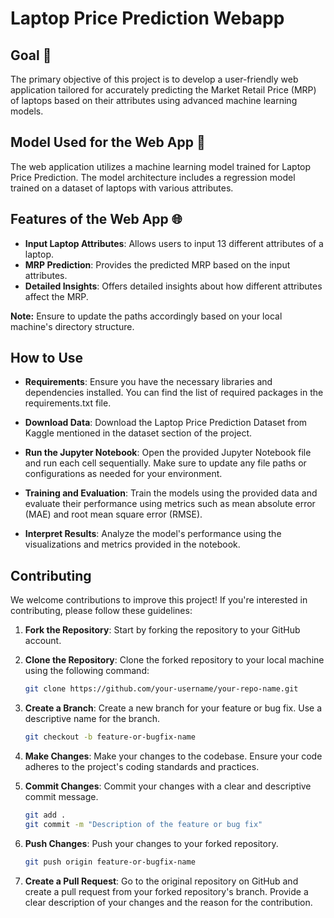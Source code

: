 # Laptop Price Prediction Webapp

## Goal 🎯

The primary objective of this project is to develop a user-friendly web application tailored for accurately predicting the Market Retail Price (MRP) of laptops based on their attributes using advanced machine learning models.

## Model Used for the Web App 🧮

The web application utilizes a machine learning model trained for Laptop Price Prediction. The model architecture includes a regression model trained on a dataset of laptops with various attributes.

## Features of the Web App 🌐

- **Input Laptop Attributes**: Allows users to input 13 different attributes of a laptop.
- **MRP Prediction**: Provides the predicted MRP based on the input attributes.
- **Detailed Insights**: Offers detailed insights about how different attributes affect the MRP.

**Note:** Ensure to update the paths accordingly based on your local machine's directory structure.


## How to Use

- **Requirements**: Ensure you have the necessary libraries and dependencies installed. You can find the list of required packages in the requirements.txt file.

- **Download Data**: Download the Laptop Price Prediction Dataset from Kaggle mentioned in the dataset section of the project.

- **Run the Jupyter Notebook**: Open the provided Jupyter Notebook file and run each cell sequentially. Make sure to update any file paths or configurations as needed for your environment.

- **Training and Evaluation**: Train the models using the provided data and evaluate their performance using metrics such as mean absolute error (MAE) and root mean square error (RMSE).

- **Interpret Results**: Analyze the model's performance using the visualizations and metrics provided in the notebook.

## Contributing

We welcome contributions to improve this project! If you're interested in contributing, please follow these guidelines:

1. **Fork the Repository**: Start by forking the repository to your GitHub account.

2. **Clone the Repository**: Clone the forked repository to your local machine using the following command:
    ```bash
    git clone https://github.com/your-username/your-repo-name.git
    ```

3. **Create a Branch**: Create a new branch for your feature or bug fix. Use a descriptive name for the branch.
    ```bash
    git checkout -b feature-or-bugfix-name
    ```

4. **Make Changes**: Make your changes to the codebase. Ensure your code adheres to the project's coding standards and practices.

5. **Commit Changes**: Commit your changes with a clear and descriptive commit message.
    ```bash
    git add .
    git commit -m "Description of the feature or bug fix"
    ```

6. **Push Changes**: Push your changes to your forked repository.
    ```bash
    git push origin feature-or-bugfix-name
    ```

7. **Create a Pull Request**: Go to the original repository on GitHub and create a pull request from your forked repository's branch. Provide a clear description of your changes and the reason for the contribution.
